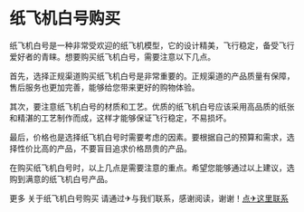 # 纸飞机白号购买

纸飞机白号是一种非常受欢迎的纸飞机模型，它的设计精美，飞行稳定，备受飞行爱好者的青睐。想要购买纸飞机白号，需要注意以下几点。

首先，选择正规渠道购买纸飞机白号是非常重要的。正规渠道的产品质量有保障，售后服务也更加完善，能够给您带来更好的购物体验。

其次，要注意纸飞机白号的材质和工艺。优质的纸飞机白号应该采用高品质的纸张和精湛的工艺制作而成，这样才能够保证飞行稳定，不易损坏。

最后，价格也是选择纸飞机白号时需要考虑的因素。要根据自己的预算和需求，选择性价比高的产品，不要盲目追求价格昂贵的产品。

在购买纸飞机白号时，以上几点是需要注意的重点。希望您能够通过以上建议，选购到满意的纸飞机白号产品。

更多 关于纸飞机白号购买 请通过✈与我们联系，感谢阅读，谢谢！[点✈这里联系](https://w.k02.cc)